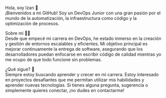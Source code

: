 Hola, soy Izan 👋  
¡Bienvenidos a mi GitHub! Soy un DevOps Junior con una gran pasión por el mundo de la automatización, la infraestructura como código y la optimización de procesos.  

Sobre mí 🧑‍💻  
Desde que empecé mi carrera en DevOps, he estado inmerso en la creación y gestión de entornos escalables y eficientes. Mi objetivo principal es mejorar continuamente la entrega de software, asegurando que los desarrolladores puedan enfocarse en escribir código de calidad mientras yo me ocupo de que todo funcione sin problemas.  

¿Qué sigue? 🎯   
Siempre estoy buscando aprender y crecer en mi carrera. Estoy interesado en proyectos desafiantes que me permitan utilizar mis habilidades y aprender nuevas tecnologías. Si tienes alguna pregunta, sugerencia o simplemente quieres conectar, ¡no dudes en contactarme!   

